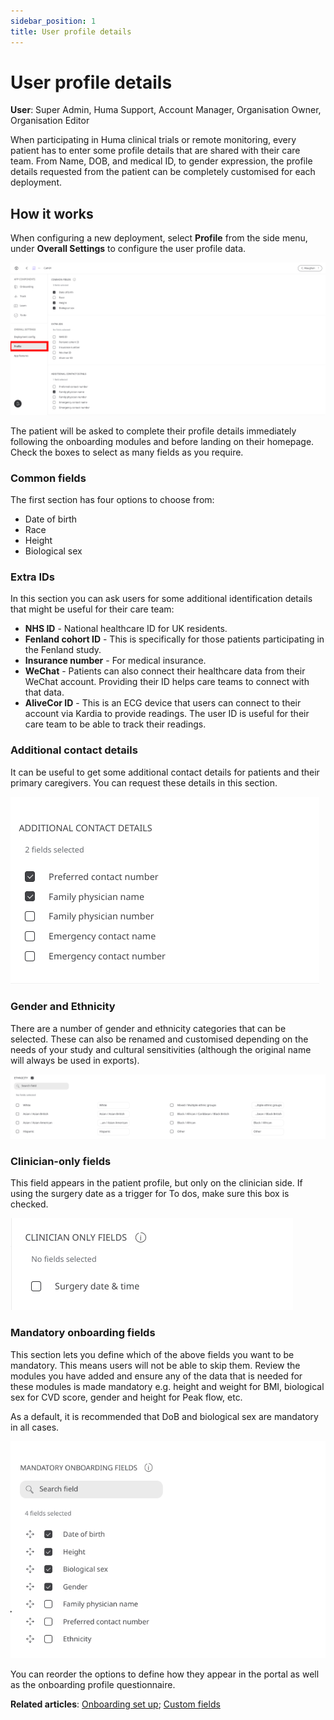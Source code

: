 ```yaml
---
sidebar_position: 1
title: User profile details 
---
```

# User profile details
**User**: Super Admin, Huma Support, Account Manager, Organisation Owner, Organisation Editor

When participating in Huma clinical trials or remote monitoring, every patient has to enter some profile details that are shared with their care team. From Name, DOB, and medical ID, to gender expression, the profile details requested from the patient can be completely customised for each deployment. 
## How it works

When configuring a new deployment, select **Profile** from the side menu, under **Overall Settings** to configure the user profile data.

![image](./assets/UserProfile01.png)

The patient will be asked to complete their profile details immediately following the onboarding modules and before landing on their homepage. Check the boxes to select as many fields as you require. 

### Common fields 
The first section has four options to choose from: 
- Date of birth
- Race
- Height 
- Biological sex 

### Extra IDs
In this section you can ask users for some additional identification details that might be useful for their care team:
- **NHS ID** - National healthcare ID for UK residents.
- **Fenland cohort ID** - This is specifically for those patients participating in the Fenland study.
- **Insurance number** - For medical insurance.
- **WeChat** - Patients can also connect their healthcare data from their WeChat account. Providing their ID helps care teams to connect with that data.
- **AliveCor ID** - This is an ECG device that users can connect to their account via Kardia to provide readings. The user ID is useful for their care team to be able to track their readings.

### Additional contact details
It can be useful to get some additional contact details for patients and their primary caregivers. You can request these details in this section.

![image](./assets/UserProfile04.png)

### Gender and Ethnicity
There are a number of gender and ethnicity categories that can be selected. These can also be renamed and customised depending on the needs of your study and cultural sensitivities (although the original name will always be used in exports).

![image](./assets/UserProfile05.png)

### Clinician-only fields
This field appears in the patient profile, but only on the clinician side. If using the surgery date as a trigger for To dos, make sure this box is checked.

![image](./assets/UserProfile06.png)

### Mandatory onboarding fields
This section lets you define which of the above fields you want to be mandatory. This means users will not be able to skip them. Review the modules you have added and ensure any of the data that is needed for these modules is made mandatory e.g. height and weight for BMI, biological sex for CVD score, gender and height for Peak flow, etc. 

As a default, it is recommended that DoB and biological sex are mandatory in all cases.

![image](./assets/UserProfile07.png)

You can reorder the options to define how they appear in the portal as well as the onboarding profile questionnaire.

**Related articles**: [Onboarding set up](../configuring-the-user-onboarding/onboarding-setup.md); [Custom fields](./custom-fields.md)
